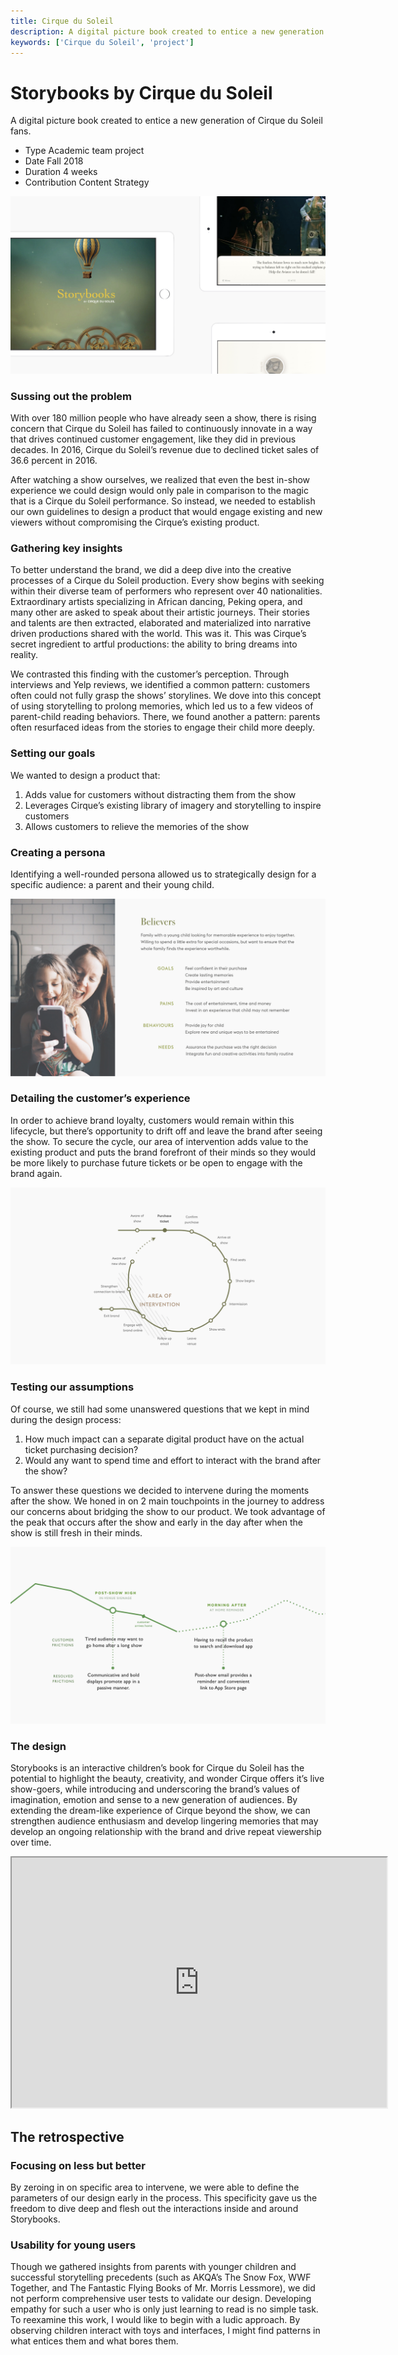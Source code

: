 ```yaml
---
title: Cirque du Soleil
description: A digital picture book created to entice a new generation of Cirque du Soleil fans.
keywords: ['Cirque du Soleil', 'project']
---
```


# Storybooks by Cirque du Soleil

A digital picture book created to entice a new generation of Cirque du Soleil fans.

- Type Academic team project
- Date Fall 2018
- Duration 4 weeks
- Contribution Content Strategy

![A few screens of the Storybooks final prototype](./cirque-du-soleil-hero.jpeg)

### Sussing out the problem

With over 180 million people who have already seen a show, there is rising concern that Cirque du Soleil has failed to continuously innovate in a way that drives continued customer engagement, like they did in previous decades. In 2016, Cirque du Soleil’s revenue due to declined ticket sales of 36.6 percent in 2016.

After watching a show ourselves, we realized that even the best in-show experience we could design would only pale in comparison to the magic that is a Cirque du Soleil performance. So instead, we needed to establish our own guidelines to design a product that would engage existing and new viewers without compromising the Cirque’s existing product.

### Gathering key insights

To better understand the brand, we did a deep dive into the creative processes of a Cirque du Soleil production. Every show begins with seeking within their diverse team of performers who represent over 40 nationalities. Extraordinary artists specializing in African dancing, Peking opera, and many other are asked to speak about their artistic journeys. Their stories and talents are then extracted, elaborated and materialized into narrative driven productions shared with the world. This was it. This was Cirque’s secret ingredient to artful productions: the ability to bring dreams into reality.

We contrasted this finding with the customer’s perception. Through interviews and Yelp reviews, we identified a common pattern: customers often could not fully grasp the shows’ storylines. We dove into this concept of using storytelling to prolong memories, which led us to a few videos of parent-child reading behaviors. There, we found another a pattern: parents often resurfaced ideas from the stories to engage their child more deeply.

### Setting our goals

We wanted to design a product that:

1. Adds value for customers without distracting them from the show
2. Leverages Cirque’s existing library of imagery and storytelling to inspire customers
3. Allows customers to relieve the memories of the show

### Creating a persona

Identifying a well-rounded persona allowed us to strategically design for a specific audience: a parent and their young child.

![Storybooks aims to capture a new generation of Cirque du Soleil fans](./cirque-du-soleil-persona.png)

### Detailing the customer’s experience

In order to achieve brand loyalty, customers would remain within this lifecycle, but there’s opportunity to drift off and leave the brand after seeing the show. To secure the cycle, our area of intervention adds value to the existing product and puts the brand forefront of their minds so they would be more likely to purchase future tickets or be open to engage with the brand again.

![Our design aims to promote a continued connection between the brand and its customers](./cirque-du-soleil-lifecycle.png)

### Testing our assumptions

Of course, we still had some unanswered questions that we kept in mind during the design process:

1. How much impact can a separate digital product have on the actual ticket purchasing decision?
2. Would any want to spend time and effort to interact with the brand after the show?

To answer these questions we decided to intervene during the moments after the show. We honed in on 2 main touchpoints in the journey to address our concerns about bridging the show to our product. We took advantage of the peak that occurs after the show and early in the day after when the show is still fresh in their minds.

![Our two areas of intervention occur just before and after the show](./cirque-du-soleil-touchpoints.jpeg)

### The design

Storybooks is an interactive children’s book for Cirque du Soleil has the potential to highlight the beauty, creativity, and wonder Cirque offers it’s live show-goers, while introducing and underscoring the brand’s values of imagination, emotion and sense to a new generation of audiences. By extending the dream-like experience of Cirque beyond the show, we can strengthen audience enthusiasm and develop lingering memories that may develop an ongoing relationship with the brand and drive repeat viewership over time.

<iframe src="https://www.youtube.com/embed/267xJ-qFs18" width="600" height="400"></iframe>

## The retrospective

### Focusing on less but better

By zeroing in on specific area to intervene, we were able to define the parameters of our design early in the process. This specificity gave us the freedom to dive deep and flesh out the interactions inside and around Storybooks.

### Usability for young users

Though we gathered insights from parents with younger children and successful storytelling precedents (such as AKQA’s The Snow Fox, WWF Together, and The Fantastic Flying Books of Mr. Morris Lessmore), we did not perform comprehensive user tests to validate our design. Developing empathy for such a user who is only just learning to read is no simple task. To reexamine this work, I would like to begin with a ludic approach. By observing children interact with toys and interfaces, I might find patterns in what entices them and what bores them.
